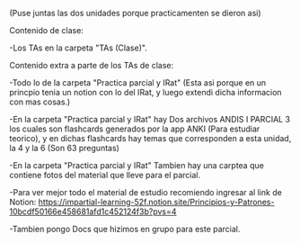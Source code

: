 (Puse juntas las dos unidades porque practicamenten se dieron asi)

Contenido de clase:

-Los TAs en la carpeta "TAs (Clase)".

Contenido extra a parte de los TAs de clase:

-Todo lo de la carpeta "Practica parcial y IRat" (Esta asi porque en un princpio tenia un notion con lo del IRat, y luego extendi dicha informacion con mas cosas.)

-En la carpeta "Practica parcial y IRat" hay Dos archivos ANDIS I PARCIAL 3 los cuales son flashcards generados por la app ANKI (Para estudiar teorico), y en dichas flashcards hay temas que corresponden a esta unidad, la 4 y la 6 (Son 63 preguntas)

-En la carpeta "Practica parcial y IRat" Tambien hay una carptea que contiene fotos del material que lleve para el parcial.

-Para ver mejor todo el material de estudio recomiendo ingresar al link de Notion: https://impartial-learning-52f.notion.site/Principios-y-Patrones-10bcdf50166e458681afd1c452124f3b?pvs=4

-Tambien pongo Docs que hizimos en grupo para este parcial.